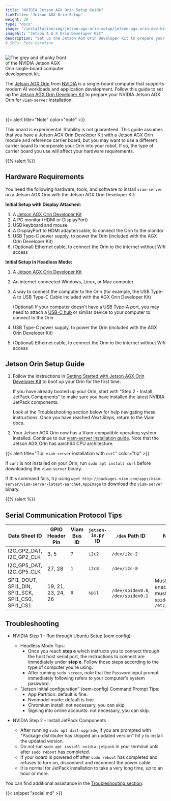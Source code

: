 ```yaml
---
title: "NVIDIA Jetson AGX Orin Setup Guide"
linkTitle: "Jetson AGX Orin Setup"
weight: 20
type: "docs"
image: "/installation/img/jetson-agx-orin-setup/jetson-agx-orin-dev-kit.png"
imageAlt: "Jetson A G X Orin Developer Kit"
description: "Set up the Jetson AGX Orin Developer Kit to prepare your NVIDIA Jetson AGX Orin for viam-server installation."
# SMEs: Pete Garafano
---
```


<div class="td-max-width-on-larger-screens">
<img src="../../img/jetson-agx-orin-setup/jetson-agx-orin-dev-kit.png" style="max-width:200px" class="alignright" alt="The grey and chunky front of the NVIDIA Jetson AGX Orin single-board computer development kit."></div>

The [Jetson AGX Orin](https://developer.nvidia.com/embedded/jetson-orin) from [NVIDIA](https://www.nvidia.com/) is a single-board computer that supports modern AI workloads and application development.
Follow this guide to set up the [Jetson AGX Orin Developer Kit](https://developer.nvidia.com/embedded/learn/get-started-jetson-agx-orin-devkit) to prepare your NVIDIA Jetson AGX Orin for `viam-server` installation.

<div style="clear:both;"><br /></div>

{{< alert title="Note" color="note" >}}

This board is experimental.
Stability is not guaranteed.
This guide assumes that you have a Jetson AGX Orin Developer Kit with a Jetson AGX Orin module and reference carrier board, but you may want to use a different carrier board to incorporate your Orin into your robot.
If so, the type of carrier board you use will affect your hardware requirements.

{{% /alert %}}

## Hardware Requirements

You need the following hardware, tools, and software to install `viam-server` on a Jetson AGX Orin with the Jetson AGX Orin Developer Kit:

**Initial Setup with Display Attached:**

1. A [Jetson AGX Orin Developer Kit](https://www.arrow.com/en/products/945-13730-0000-000/nvidia)
2. A PC monitor (HDMI or DisplayPort)
3. USB keyboard and mouse
4. A DisplayPort to HDMI adapter/cable, to connect the Orin to the monitor
5. USB Type-C power supply, to power the Orin (included with the AGX Orin Developer Kit)
6. (Optional) Ethernet cable, to connect the Orin to the internet without Wifi access

**Initial Setup in Headless Mode:**

1. A [Jetson AGX Orin Developer Kit](https://www.arrow.com/en/products/945-13730-0000-000/nvidia)
2. An internet-connected Windows, Linux, or Mac computer
3. A way to connect the computer to the Orin (for example, the USB Type-A to USB Type-C Cable included with the AGX Orin Developer Kit)

   (Optional) If your computer doesn't have a USB Type-A port, you may need to attach a [USB-C hub](https://toomanyadapters.com/best-usb-hubs/) or similar device to your computer to connect to the Orin

4. USB Type-C power supply, to power the Orin (included with the AGX Orin Developer Kit)
5. (Optional) Ethernet cable, to connect the Orin to the internet without Wifi access

## Jetson Orin Setup Guide

1. Follow the instructions in [Getting Started with Jetson AGX Orin Developer Kit](https://developer.nvidia.com/embedded/learn/get-started-jetson-agx-orin-devkit) to boot up your Orin for the first time.

    If you have already booted up your Orin, start with "Step 2 - Install JetPack Components" to make sure you have installed the latest NVIDIA JetPack components.

    Look at the Troubleshooting section below for help navigating these instructions.
    Once you have reached *Next Steps*, return to the Viam docs.

2. Your Jetson AGX Orin now has a Viam-compatible operating system installed.
    Continue to our [viam-server installation guide](/installation#install-viam-server).
    Note that the Jetson AGX Orin has aarch64 CPU architecture.

{{< alert title="Tip: <code>viam-server</code> installation with <code>curl</code>" color="tip" >}}

If `curl` is not installed on your Orin, run `sudo apt install curl` before downloading the `viam-server` binary.

If this command fails, try using `wget http://packages.viam.com/apps/viam-server/viam-server-latest-aarch64.AppImage` to download the `viam-server` binary.

{{% /alert %}}

## Serial Communication Protocol Tips

| Data Sheet ID | GPIO Header Pin | Viam Bus ID | `jetson-io.py` ID | `/dev` Path ID | Notes |
| ------------- | --------------- | ----------- | ----------------- | ----------- | ----- |
| I2C_GP2_DAT, I2C_GP2_CLK | 3, 5 | `7` | `i2c2` | `/dev/i2c-2` | |
| I2C_GP5_DAT, I2C_GP5_CLK | 27, 28 | `1` | `i2c8` | `/dev/i2c-8` | |
| SPI1_DOUT, SPI1_DIN, SPI1_SCK, SPI1_CS0, SPI1_CS1 | 19, 21, 23, 24, 26 | `0` | `spi1` | `/dev/spidev0.0`, `/dev/spidev0.1` | Must be enabled, must add `spidev` to `/etc/modules` |

## Troubleshooting

- NVIDIA Step 1 - Run through Ubuntu Setup (oem config)
  - Headless Mode Tips:
    - Once you reach **step e** which instructs you to connect through the host host serial port, the instructions to connect are immediately under **step e**.
      Follow those steps according to the type of computer you're using.
    - After running `sudo screen`, note that the `Password` input prompt immediately following refers to your computer's system password.
  - "Jetson Initial configuration" (oem-config) Command Prompt Tips:
    - App Partition: default is fine.
    - Nvomodel mode: default is fine.
    - Chromium install: not necessary, you can skip.
    - Signing into online accounts: not necessary, you can skip.

- NVIDIA Step 2 - Install JetPack Components
  - After running `sudo apt dist-upgrade`, if you are prompted with "Package distributer has shipped an updated version" hit `y` to install the updated version.
  - Do not run `sudo apt install nvidia-jetpack` in your terminal until after `sudo reboot` has completed.
  - If your board is powered off after `sudo reboot` has completed and refuses to turn on, disconnect and reconnect the power cable.
  - It is normal for JetPack installation to take a very long time, up to an hour or more.

You can find additional assistance in the [Troubleshooting section](/appendix/troubleshooting/).

{{< snippet "social.md" >}}
